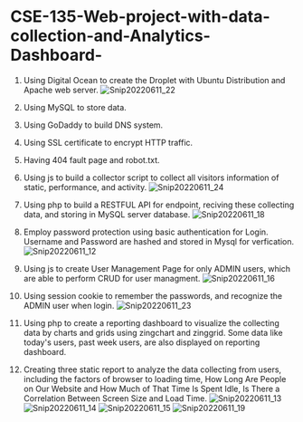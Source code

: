# CSE-135-Web-project-with-data-collection-and-Analytics-Dashboard-
1. Using Digital Ocean to create the Droplet with Ubuntu Distribution and Apache web server. 
![Snip20220611_22](https://user-images.githubusercontent.com/49352811/173219245-1b68d2ec-9e26-40c0-b251-92bc2d52d65f.png)

2. Using MySQL to store data.

3. Using GoDaddy to build DNS system.

4. Using SSL certificate to encrypt HTTP traffic.

5. Having 404 fault page and robot.txt.

6. Using js to build a collector script to collect all visitors information of static, performance, and activity.
![Snip20220611_24](https://user-images.githubusercontent.com/49352811/173219308-65aaab9e-e3c2-4f36-9d2c-db5b301f64ec.png)

7. Using php to build a RESTFUL API for endpoint, reciving these collecting data, and storing in MySQL server database. 
![Snip20220611_18](https://user-images.githubusercontent.com/49352811/173218464-41a5bb7e-6888-4a12-ae09-d5aa14da39dc.png)

8. Employ password protection using basic authentication for Login. Username and Password are hashed and stored in Mysql for verfication.
![Snip20220611_12](https://user-images.githubusercontent.com/49352811/173218201-46223bf8-856c-4c87-b9f2-5aeec591ddc3.png)

9. Using js to create User Management Page for only ADMIN users, which are able to perform CRUD for user managment.
![Snip20220611_16](https://user-images.githubusercontent.com/49352811/173218397-e0b41e23-da4d-4543-b176-e6f00f63032b.png)

10. Using session cookie to remember the passwords, and recognize the ADMIN user when login. 
![Snip20220611_23](https://user-images.githubusercontent.com/49352811/173219329-82db10be-39ce-4019-ae55-c31aad82b2c1.png)

11. Using php to create a reporting dashboard to visualize the collecting data by charts and grids using zingchart and zinggrid. Some data like today's users, past week users, are also displayed on reporting dashboard. 

12. Creating three static report to analyze the data collecting from users, including the factors of browser to loading time, How Long Are People on Our Website and How Much of That Time Is Spent Idle, Is There a Correlation Between Screen Size and Load Time.
![Snip20220611_13](https://user-images.githubusercontent.com/49352811/173218219-b692c8dc-4158-4f0b-9c1f-3beaf797873d.png)
![Snip20220611_14](https://user-images.githubusercontent.com/49352811/173218270-aa86c827-fdd1-4bee-9845-b35fc513a147.png)
![Snip20220611_15](https://user-images.githubusercontent.com/49352811/173218446-557fdd86-3fff-4a74-ad08-826b1e46d5e0.png)
![Snip20220611_19](https://user-images.githubusercontent.com/49352811/173218583-3a1016cc-a67b-4ab3-9afa-20f6bfd790a3.png)

